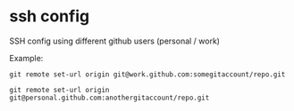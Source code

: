 # ssh config

SSH config using different github users (personal / work)

Example:

`git remote set-url origin git@work.github.com:somegitaccount/repo.git`

`git remote set-url origin git@personal.github.com:anothergitaccount/repo.git`

